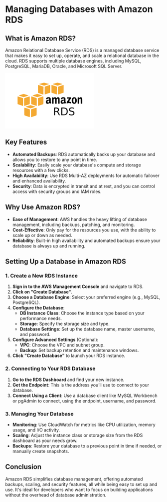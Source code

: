 # **Managing Databases with Amazon RDS**

## **What is Amazon RDS?**

Amazon Relational Database Service (RDS) is a managed database service that makes it easy to set up, operate, and scale a relational database in the cloud. RDS supports multiple database engines, including MySQL, PostgreSQL, MariaDB, Oracle, and Microsoft SQL Server.

![aws-rds](../assets/aws/08-aws-rds/aws-rds.png)

## **Key Features**

* **Automated Backups**: RDS automatically backs up your database and allows you to restore to any point in time.  
* **Scalability**: Easily scale your database's compute and storage resources with a few clicks.  
* **High Availability**: Use RDS Multi-AZ deployments for automatic failover and enhanced availability.  
* **Security**: Data is encrypted in transit and at rest, and you can control access with security groups and IAM roles.

## **Why Use Amazon RDS?**

* **Ease of Management**: AWS handles the heavy lifting of database management, including backups, patching, and monitoring.  
* **Cost-Effective**: Only pay for the resources you use, with the ability to scale up or down as needed.  
* **Reliability**: Built-in high availability and automated backups ensure your database is always up and running.

## **Setting Up a Database in Amazon RDS**

### **1\. Create a New RDS Instance**

1. **Sign in to the AWS Management Console** and navigate to RDS.  
2. **Click on "Create Database"**.  
3. **Choose a Database Engine**: Select your preferred engine (e.g., MySQL, PostgreSQL).  
4. **Configure the Database**:  
   * **DB Instance Class**: Choose the instance type based on your performance needs.  
   * **Storage**: Specify the storage size and type.  
   * **Database Settings**: Set up the database name, master username, and password.  
5. **Configure Advanced Settings** (Optional):  
   * **VPC**: Choose the VPC and subnet group.  
   * **Backup**: Set backup retention and maintenance windows.  
6. **Click "Create Database"** to launch your RDS instance.

### **2\. Connecting to Your RDS Database**

1. **Go to the RDS Dashboard** and find your new instance.  
2. **Get the Endpoint**: This is the address you’ll use to connect to your database.  
3. **Connect Using a Client**: Use a database client like MySQL Workbench or pgAdmin to connect, using the endpoint, username, and password.

### **3\. Managing Your Database**

* **Monitoring**: Use CloudWatch for metrics like CPU utilization, memory usage, and I/O activity.  
* **Scaling**: Adjust the instance class or storage size from the RDS dashboard as your needs grow.  
* **Backups**: Restore your database to a previous point in time if needed, or manually create snapshots.

## **Conclusion**

Amazon RDS simplifies database management, offering automated backups, scaling, and security features, all while being easy to set up and use. It's ideal for developers who want to focus on building applications without the overhead of database administration.

